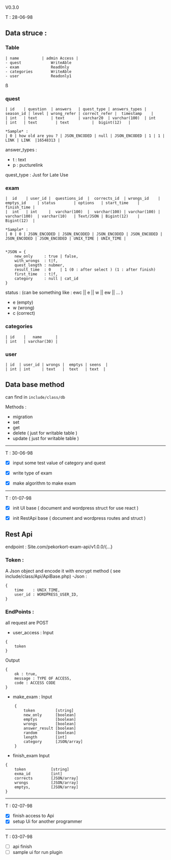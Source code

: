 V0.3.0

T : 28-06-98

## Data struce :


### Table
```
| name          | admin Access |   
- quest             WriteAble
- exam              ReadOnly
- categories        WriteAble
- user              Readonly1
```

ß

### quest

```
| id    | question  | answers   | quest_type | answers_types | season_id | level | wrong_refer | correct_refer |  timestamp    |
| int   | text      | text      | varchar20  | varchar(100)  | int       | int   | text        | text          |  bigint(12)   |

*Sample* : 
| 0 | how old are you ? | JSON_ENCODED | null | JSON_ENCODED | 1 | 1 | LINK | LINK  |16548313 | 

```
answer_types : 
- t : text
- p : pucturelink 

quest_type : Just for Late Use



### exam

```
|  id    | user_id |  questions_id  |  corrects_id  | wrongs_id    | emptys_id     | status        | options   | start_time    |  finish_time |
|  int   | int     |  varchar(100)  |  varchar(100) | varchar(100) | varchar(100)  | varchar(10)   | Text/JSON | Bigint(12)    |  Bigint(12)  |

*Sample* : 
| 0 | 0 | JSON_ENCODED | JSON_ENCODED | JSON_ENCODED | JSON_ENCODED |  JSON_ENCODED | JSON_ENCODED | UNIX_TIME | UNIX_TIME | 


*JSON = {
    new_only     : true | false,
    with_wrongs  : t|f,
    quest_length : nubmer,
    result_time  : 0    | 1 (0 : after select ) (1 : after finish)
    first_time   : t|f,
    category     : null | cat_id 
}
```

status : (can be something like : ewc || e || w || ew || ... )
- e (empty)
- w (wrong)
- c (correct)


### categories

```
| id    |   name      |
| int   | varchar(30) |
```


### user

```
| id  | user_id | wrongs |  emptys | seens  | 
| int | int     | text   |  text   | text  |

```


## Data base method

can find in `include/class/db`

Methods : 
- migration
- set
- get
- delete ( just for writable table )
- update ( just for writable table )


---
T : 30-06-98

- [x] input some test value of category and quest
- [x] write type of exam 
- [x] make algorithm to make exam



---
T : 01-07-98


- [x] init UI base ( document and wordpress struct for use react )
- [x] init RestApi base ( document and wordpress routes and struct )


## Rest Api

endpoint : Site.com/pekorkort-exam-api/v1.0.0/{...}

### Token : 
A Json object and encode it with encrypt method ( see include/class/Api/ApiBase.php)
-Json : 
```
{
    time    : UNIX_TIME,
    user_id : WORDPRESS_USER_ID,
}
```

### EndPoints :

all request are POST 


- user_access :
Input 
```
{
    token
}
```
Output 
```
{
    ok : true,
    message : TYPE OF ACCESS,
    code : ACCESS CODE
}
```
- make_exam :
Input
``` 
    {
        token         [string]
        new_only      [boolean]
        emptys        [boolean]
        wrongs        [boolean]
        answer_result [boolean]
        random        [boolean]
        length        [int]
        category      [JSON/array]
    }
```

- finish_exam
Input
```
{
    token           [string]
    exma_id         [int]
    corrects        [JSON/array]
    wrongs          [JSON/array]
    emptys,         [JSON/array]
}
```


---
T : 02-07-98

- [x] finish access to Api
- [x] setup Ui for another programmer

----

T : 03-07-98

- [ ] api finish
- [ ] sample ui for run plugin